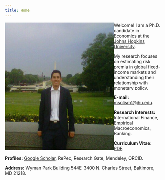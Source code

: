 ```yaml
---
title: Home
---
```



<img align="left" width="350" height="410" src="/images/home_img.jpg">

Welcome! I am a Ph.D. candidate in Economics at the [Johns Hopkins University](http://econ.jhu.edu/ "JHU Economics").

My research focuses on estimating risk premia in global fixed-income markets and understanding their relationship with monetary policy.

**E-mail:** <msolism1@jhu.edu>.

**Research Interests:** International Finance, Empirical Macroeconomics, Banking.

**Curriculum Vitae:** [PDF](/files/mpsmcv.pdf "Curriculum Vitae").

**Profiles:** [Google Scholar](https://scholar.google.com/citations?user=psWsSL0AAAAJ&hl=en "Google Scholar - Pavel Solís"), 
RePec, Research Gate, Mendeley, ORCID.

**Address:**
Wyman Park Building 544E,
3400 N. Charles Street, 
Baltimore, MD 21218.
